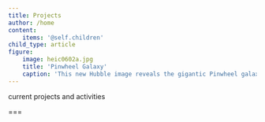 ```yaml
---
title: Projects
author: /home
content:
    items: '@self.children'
child_type: article
figure:
    image: heic0602a.jpg
    title: 'Pinwheel Galaxy'
    caption: 'This new Hubble image reveals the gigantic Pinwheel galaxy, one of the best known examples of "grand design spirals", and its supergiant star-forming regions in unprecedented detail. The image is the largest and most detailed photo of a spiral galaxy ever taken with Hubble.'
---
```


current projects and activities

===
